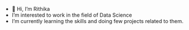 - 👋 Hi, I’m Rithika
-  I’m interested to work in the field of  Data Science 
-  I’m currently learning  the skills and doing few projects related to them.
  

<!---
Rika290/Rika290 is a ✨ special ✨ repository because its `README.md` (this file) appears on your GitHub profile.
You can click the Preview link to take a look at your changes.
--->

